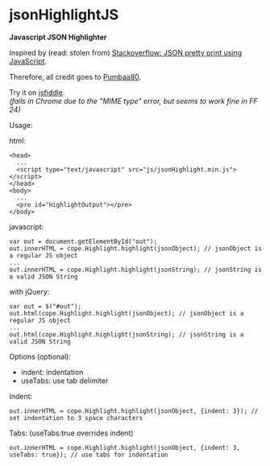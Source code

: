 jsonHighlightJS
=============

<b>Javascript JSON Highlighter</b>

Inspired by (read: stolen from) [Stackoverflow: JSON pretty print using JavaScript](http://stackoverflow.com/a/7220510).

Therefore, all credit goes to [Pumbaa80](http://stackoverflow.com/users/27862/pumbaa80).

Try it on [jsfiddle](http://jsfiddle.net/EVHKs/3/).  
*(fails in Chrome due to the "MIME type" error, but seems to work fine in FF 24)*


Usage:

html:

    <head>
      ...
      <script type="text/javascript" src="js/jsonHighlight.min.js"></script>
    </head>
    <body>
      ...
      <pre id="HighlightOutput"></pre>
    </body>

javascript:

    var out = document.getElementById("out");
    out.innerHTML = cope.Highlight.highlight(jsonObject); // jsonObject is a regular JS object
    ...
    out.innerHTML = cope.Highlight.highlight(jsonString); // jsonString is a valid JSON String

with jQuery:

    var out = $("#out");
    out.html(cope.Highlight.highlight(jsonObject); // jsonObject is a regular JS object
    ...
    out.html(cope.Highlight.highlight(jsonString); // jsonString is a valid JSON String

Options (optional):
* indent: indentation
* useTabs: use tab delimiter

Indent:

    out.innerHTML = cope.Highlight.highlight(jsonObject, {indent: 3}); // set indentation to 3 space characters

Tabs: (useTabs:true overrides indent)

    out.innerHTML = cope.Highlight.highlight(jsonObject, {indent: 3, useTabs: true}); // use tabs for indentation
